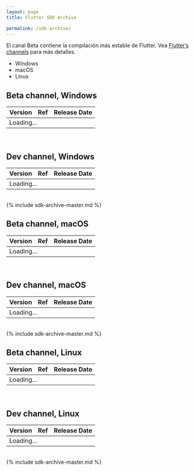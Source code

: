 ```yaml
---
layout: page
title: Flutter SDK Archive

permalink: /sdk-archive/
---
```


El canal Beta contiene la compilación más estable de Flutter. Vea [Flutter’s
channels](https://github.com/flutter/flutter/wiki/Flutter-build-release-channels)
para más detalles.

<div id="tab-set-os" class="sdk-archives">
	<ul class="tabs__top-bar">
		<li class="tab-link current" data-tab="tab-os-windows">Windows</li>
		<li class="tab-link" data-tab="tab-os-macos">macOS</li>
		<li class="tab-link" data-tab="tab-os-linux">Linux</li>
	</ul>
	<div id="tab-os-windows" class="tabs__content current">
		<h2>Beta channel, Windows</h2>
		<table id="downloads-windows-beta">
			<thead><tr><th>Version</th><th>Ref</th><th class="date">Release Date</th></tr></thead>
			<tr class="loading"><td colspan="3">Loading...</td></tr>
		</table><br/>
		<h2>Dev channel, Windows</h2>
		<table id="downloads-windows-dev">
			<thead><tr><th>Version</th><th>Ref</th><th class="date">Release Date</th></tr></thead>
			<tr class="loading"><td colspan="3">Loading...</td></tr>
		</table><br/>
		<section id="categories" markdown="1">{% include sdk-archive-master.md %}</section>
	</div>
	<div id="tab-os-macos" class="tabs__content">
		<h2>Beta channel, macOS</h2>
		<table id="downloads-macos-beta">
			<thead><tr><th>Version</th><th>Ref</th><th class="date">Release Date</th></tr></thead>
			<tr class="loading"><td colspan="3">Loading...</td></tr>
		</table><br/>
		<h2>Dev channel, macOS</h2>
		<table id="downloads-macos-dev">
			<thead><tr><th>Version</th><th>Ref</th><th class="date">Release Date</th></tr></thead>
			<tr class="loading"><td colspan="3">Loading...</td></tr>
		</table><br/>
		<section id="categories" markdown="1">{% include sdk-archive-master.md %}</section>
	</div>
	<div id="tab-os-linux" class="tabs__content">
		<h2>Beta channel, Linux</h2>
		<table id="downloads-linux-beta">
			<thead><tr><th>Version</th><th>Ref</th><th class="date">Release Date</th></tr></thead>
			<tr class="loading"><td colspan="3">Loading...</td></tr>
		</table><br/>
		<h2>Dev channel, Linux</h2>
		<table id="downloads-linux-dev">
			<thead><tr><th>Version</th><th>Ref</th><th class="date">Release Date</th></tr></thead>
			<tr class="loading"><td colspan="3">Loading...</td></tr>
		</table><br/>
		<section id="categories" markdown="1">{% include sdk-archive-master.md %}</section>
	</div>
</div>
